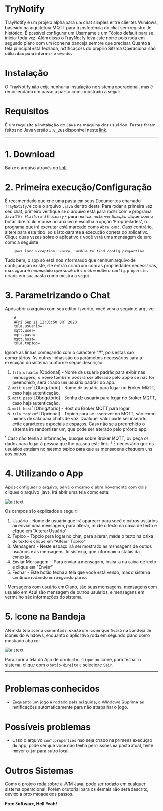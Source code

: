 [tela1]: http://www.poncio.xyz/Downloads/img1.png "Tela APP"
[tela2]: http://www.poncio.xyz/Downloads/img2.png "Tray Icon"

# TryNotify
TrayNotify é um projeto alpha para um chat simples entre clientes Windows, baseado na arquitetura MQTT para transferência do chat sem registro de histórico. É possível configurar um Username e um Tópico default para se iniciar toda vez.
Além disso o TrayNotify leva este nome pois roda em segundo plano com um ícone na bandeja sempre que precisar. Quanto a tela principal está fechada, notificações do próprio Sitema Operacional são utilizadas para informar o evento.

# Instalação
O TrayNotify não exije nenhuma instalação no sistema operacional, mas é recomendado um passo a passo como mostrado a seguir

# Requisitos
É um requisito a instalação do Java na máquina dos usuários.
Testes foram feitos no Java versão `1.8_261` disponível neste [link](http://www.poncio.xyz/Downloads/jdk-8u261-windows-x64.exe).

---
# 1. Download
Baixe o arquivo através do [link](http://www.poncio.xyz/Downloads/TrayNotify.jar).
# 2. Primeira execução/Configuração
É recomendado que crie uma pasta em seus Documentos chamado `TrayNotify/`e cole o arquivo `.java` dentro desta.
Para rodar a primeira vez seu chat, primeiro verifique se o arquivo está para rodar com o programa `Java(TM) Platform SE binary` - para realizar esta verificação clique com o botão direito do mouse no arquivo e escolha a opção 'Propriedades', o programa que irá executar está marcado como `Abre com:`. Caso contrário, altere para este tipo, pois isto garante a execução correta do aplicativo.
Clique duas vezes sobre o aplicativo e você verá uma mensagem de erro como a seguinte
```
    java.lang.Exception: Sorry, unable to find config.properties
```
Tudo bem, o app só está nos informando que nenhum arquivo de configuração existe, ele entrão criará um com as propriedades necessárias, mas agora é necessário que você dê um `Ok` e edite o `config.properties` criado em sua pasta como mostra a segui.
# 3. Parametrizando o Chat
Após abrir o arquivo com seu editor favorito, você verá o seguinte arquivo:
```
    #
    #Fri Sep 11 12:06:50 BRT 2020
    tela.usuario=
    mqtt.user=
    mqtt.pass=
    mqtt.host=
    tela.topico=
```
Ignore as linhas começando com o caractere "#", pois estas são comentários. As outras linhas são os parâmetros necessários para a execução do sistema conforme segue descrição:
1. `tela.usuario` [Opcional] - Nome de usuário padrão para exibir nas mensagens, o nome também poderá ser alterado pelo app e se não for preenchido, será criado um usuário padrão do app.
2. `mqtt.user`¹ [Obrigatório] - Nome de usuário para logar no Broker MQTT, caso haja autenticação.
3. `mqtt.pass`¹ [Obrigatório] - Senha de usuário para logar no Broker MQTT, caso haja autenticação.
4. `mqtt.host`¹ [Obrigatório] - Host do Broker MQTT para logar.
5. `tela.topico`² [Opcional] - Tópico para se inscrever no MQTT, são como nomes de sala para chats de voz. Qualquer valor pode ser inserido, evite caracteres especiais e espaços. Caso não seja preenchido o sistema irá randomizar um, que pode ser alterado pelo próprio app.

¹ Caso não tenha a informação, busque sobre Broker MQTT, ou peça os dados para logar à pessoa que lhe passou este link.
² É necessário que os usuários estejam no mesmo tópico para que as mensagens cheguem uns aos outros.
# 4. Utilizando o App
Após configurar o arquivo, salve o mesmo e abra novamente com dois cliques o arquivo .java.
Irá abrir uma tela como esta:

![alt text][tela1]

Os campos são explicados a seguir:
1. Usuário - Nome de usuário que irá aparecer para você e outros usuários ao enviar uma mensagem, para alterar, mude o texto na caixa de texto e clique em "Alterar Usuário"
2. Tópico - Tópcio para logar no chat, para alterar, mude o texto na caixa de texto e clique em "Alterar Tópico"
3. Mensagens - Neste espaço irá ser mostrado as mensagens de outros usuários e as mensagens do sistema, que informam o status da conexão.
4. Enviar Mensagem¹ - Para enviar a mensagem, insira-a na caixa de texto e clique em "Enviar"
5. Fechar - Este botão fecha a tela que você está vendo, mas o sistema continua rodando em segundo plano.

¹ Mensagens com usuário em Ciano, são suas mensagens, mensagens com usuário em Azul são mensagem de outros usuários, e mensagens em vermelho são informações do sistema.
# 5. Icone na Bandeja
Além da tela acima comentada, existe um ícone que ficará na bandeja de ícones do windows, enquanto o aplicativo roda em segundo plano como mostrado abaixo:

![alt text][tela2]

Para abrir a tela do App dê um `duplo-clique` no ícone, para fechar o sistema, clique com o `botão-direito` e selecione `Sair`.

---
# Problemas conhecidos
- Enquanto um jogo é rodado pela máquina, o Windows Suprime as notificações automaticamente para não atrapalhar o jogo.

# Possíveis problemas
- Caso o arquivo `conf.properties` não seja criado na primeira execução do app, pode ser que você não tenha permissões na pasta atual, tente mover o .jar para outro local.

# Outros Sistemas
Como o projeto roda sobre a JVM Java, pode ser rodado em qualquer sistema operacional. Porém o tutorial para os demais não será descrito, devido à proximidade dos passos.

**Free Software, Hell Yeah!**
